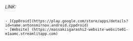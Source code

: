 ###### LINK: 
    - [CppDroid](https://play.google.com/store/apps/details?id=name.antonsmirnov.android.cppdroid)
    - [Website] (https://massakiigarashi2-website-website01-m1aamc.streamlitapp.com)
